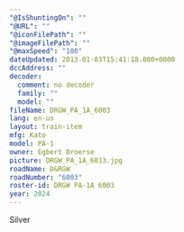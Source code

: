 ```yaml
---
"@IsShuntingOn": ""
"@URL": ""
"@iconFilePath": ""
"@imageFilePath": ""
"@maxSpeed": "100"
dateUpdated: 2013-01-03T15:41:18.000+0000
dccAddress: ""
decoder:
  comment: no decoder
  family: ""
  model: ""
fileName: DRGW_PA_1A_6003
lang: en-us
layout: train-item
mfg: Kato
model: PA-1
owner: Egbert Broerse
picture: DRGW_PA_1A_6013.jpg
roadName: D&RGW
roadNumber: "6003"
roster-id: DRGW PA-1A 6003
year: 2024
---
```


Silver
